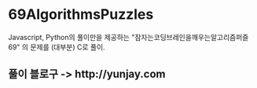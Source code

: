 # 69AlgorithmsPuzzles

Javascript, Python의 풀이만을 제공하는 "잠자는코딩브레인을깨우는알고리즘퍼즐69" 의 문제를 (대부분) C로 풀이. 

<h2>
풀이 블로구 -> http://yunjay.com
</h2>
